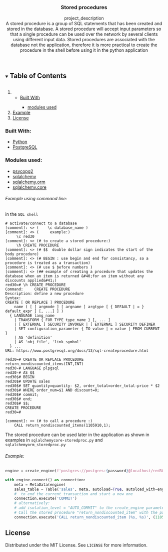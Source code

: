 <br />
<p align="center">

  <h3 align="center">Stored procedures</h3>

  <p align="center">
    project_description
    <br />
A stored procedure is a group of SQL statements that has been created and stored in the database. A stored procedure will accept input parameters so that a single procedure can be used over the network by several clients using different input data.
Stored procedures are associated with the database not the application, therefore  it is more practical to create the procedure in the shell before using it in the python application<br />
    <br />
  </p>
<!-- TABLE OF CONTENTS -->
<details open="open">
  <summary><h2 style="display: inline-block">Table of Contents</h2></summary>
  <ol>
    <li>
      <ul>
        <li><a href="#built-with">Built With</a></li>
        <ul><li><a href="#modules">modules used</a></ul>
      </ul>
    </li>
    <li>
      <a href="#example">Example</a>
    </li>
        <li><a href="#license">License</a></li>
  </ol>
</details>

<!-- ABOUT THE PROJECT -->
### Built With:
* [Python](Python)
* [PostgreSQL](https://www.postgresql.org/)

### Modules used:
* [psycopg2](https://pypi.org/project/psycopg2/)
* [sqlalchemy](https://docs.sqlalchemy.org/en/14/)
* [sqlalchemy.orm ](https://docs.sqlalchemy.org/en/14/orm/)
* [sqlalchemy.core ](https://docs.sqlalchemy.org/en/14/core/)

###### Example using command line:
in the ```SQL shell```

```
# activate/connect to a database 
[comment]: <> (    \c database_name )
[comment]: <> (     example:)
     \c red30
[comment]: <> (# to create a stored procedure:)
	 \h CREATE PROCEDURE
[comment]: <> (# $$  double dollar sign indicates the start of the body procedure)
[comment]: <> (# BEGIN : use begin and end for consistancy, so a procedure is treated as a transaction)
[comment]: <> (# use $ before numbers )
[comment]: <> (## example of creating a procedure that updates the  database when an item is returned &#40;for an item without any discounts applied&#41;)
red30=# \h CREATE PROCEDURE
Command:     CREATE PROCEDURE
Description: define a new procedure
Syntax:
CREATE [ OR REPLACE ] PROCEDURE
    name ( [ [ argmode ] [ argname ] argtype [ { DEFAULT | = } default_expr ] [, ...] ] )
  { LANGUAGE lang_name
    | TRANSFORM { FOR TYPE type_name } [, ... ]
    | [ EXTERNAL ] SECURITY INVOKER | [ EXTERNAL ] SECURITY DEFINER
    | SET configuration_parameter { TO value | = value | FROM CURRENT }
    | AS 'definition'
    | AS 'obj_file', 'link_symbol'
  } ...
URL: https://www.postgresql.org/docs/13/sql-createprocedure.html

red30=# CREATE OR REPLACE PROCEDURE return_nondiscounted_items(INT,INT)
red30-# LANGUAGE plpgsql
red30-# AS $$
red30$# BEGIN
red30$# UPDATE sales
red30$# SET quantity=quantity- $2, order_total=order_total-price * $2
red30$# WHERE order_num=$1 AND discount=0;
red30$# commit;
red30$# end;
red30$# $$;
CREATE PROCEDURE
red30=#

[comment]: <> (# to call a procedure :)
	CALL return_nondiscounted_items(1105910,1);
```
The stored procedure can be used later in the application as shown in examples in ```sqlalchemycore-storedproc.py``` and ```sqlalchemyorm_storedproc.py```

###### Example: 
```py
engine = create_engine(f'postgres://postgres:{password}@localhost/red30')

with engine.connect() as connection:
	meta = MetaData(engine)
	sales_table = Table('sales', meta, autoload=True, autoload_with=engine)
	#  to end the current transaction and start a new one
	connection.execute('COMMIT')
	# alternatively:
	# add isolation_level = "AUTO_COMMIT" to the create_engine parameters
    # Call the stored procedure "return_nondiscounted_item" with the parameters (1105910, 1)
	connection.execute('CALL return_nondiscounted_item (%s, %s)', (1105910, 1))
```
<!-- LICENSE -->
## License

Distributed under the MIT License. See `LICENSE` for more information.

